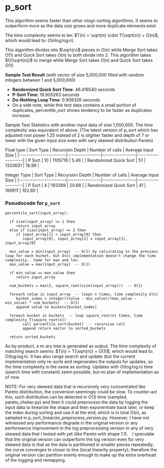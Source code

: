 # p_sort

This algorithm seems faster than other nlogn sorting algorithms.  It seems to outperform more as the data size grows and more duplicate elements exist

The time complexity seems to be: $T(n) = \sqrt{n} \cdot T(\sqrt{n}) + O(n)$, which would lead to: $O(n \log \log n)$.

This algorithm divides into $\sqrt{n}$ pieces in $O(n)$ while Merge Sort takes $O(1)$ and Quick Sort takes $O(n)$ to both divide into 2.  This algorithm takes $O(\sqrt{n})$ to merge while Merge Sort takes $O(n)$ and Quick Sort takes $O(1)$.

**Sample Test Result** (with vector of size 5,000,000 filled with random integers between 1 and 5,000,000)  
- **Randomized Quick Sort Time**: 46.416540 seconds  
- **P-Sort Time**: 19.905263 seconds  
- **Do-Nothing Loop Time**: 0.908326 seconds
- On a side note, while this test data contains a small portion of duplicates, percentile_sort shows tendency to be faster as duplicates increase.



Sample Test Statistics with another input data of size 1,000,000.  The time complexity was equivalent of above. (The latest version of p_sort which has adjusted root power 1.25 instead of 2 is slighter faster and depth of 7 or lower with the given input size even with very skewed distribution Pareto)

Float type
| Sort Type              | Recursion Depth | Number of calls | Average Input Size |
|------------------------|-----------------|-----------------|--------------------|
| P Sort         | 10               | 1105716          | 5.46              |
| Randomized Quick Sort   | 51              | 1333631          | 18.99             |

Integer Type
| Sort Type              | Recursion Depth | Number of calls | Average Input Size |
|------------------------|-----------------|-----------------|--------------------|
| P Sort         | 4                | 193389          | 20.68              |
| Randomized Quick Sort   | 41               | 199911          | 102.60             |

### Pseudocode for `p_sort`

```pseudo
percentile_sort(input_array):

  if size(input_array) <= 1 then
     return input_array
  else if size(input_array) <= 2 then
     if input_array[1] < input_array[0] then
        input_array[0], input_array[1] = input_array[1], input_array[0]

  min_value = min(input_array)  -- O(1) by calculating in the previous loop for each bucket, but O(n) implementation doesn't change the time complexity.  Same for max and len.
  max_value = max(input_array)  -- O(1)

  if min_value == max_value then
     return input_array

  num_buckets = max(2, square_root(size(input_array)))  -- O(1)

  foreach value in input_array  -- loops n times, time complexity O(n)
     bucket_index = integer((value - min_value)/(max_value - min_value) * num_buckets)  -- O(1)
     append value to buckets[bucket_index]

  foreach bucket in buckets  -- loop square_root(n) times, time complexity T(square_root(n))
        call percentile_sort(bucket)  -- recursive call
        append return vector to sorted_buckets

  return sorted_buckets
```

As by-product,  a m-ary tree is generated as output.  The time complexity of matching search seems: $T(n) = T(\sqrt{n}) + O(1)$, which would lead to: $O(\log \log n)$.  It has also range search and update (but the current implementation only re-sorts and regenarates the outputs for updates, so the time complexity is the same as sorting.  Updates with $O(\log \log n)$ time (search time with constant) seem possible, but no plan of implementation as of now.


NOTE: For very skewed data that is recursively very concentrated like Pareto distribution, the conversion seemingly could be slow.  To counter-act this, such distribution can be detected in O(1) time (sampled, pareto_cheker.py) and then it could preprocess the data by logging the input data to linearize the shape and then exponentiate back later, or keep the index during sorting and use it at the end, which is in total O(n), as sampled in p_sort_linearize_preprocess_version.py.  However, I have not witnessed any performance degrade in the original version or any performance improvement in the log preprocessing version in any of very skewed data that I tested with yet (like Pareto with shape 1.1).　I speculate that the original version can outperform the log version even for very skewed data is that as the data is partitioned in smaller pieces repeatedly, the curve converges to closer to line (local linearity property); therefore the original version can partition evenly enough to make up the extra overhead of the logging and remapping.
